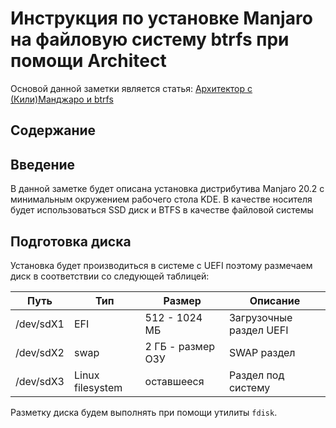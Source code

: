 # Инструкция по установке Manjaro на файловую систему btrfs при помощи Architect
Основой данной заметки является статья: [Архитектор с (Кили)Манджаро и btrfs](https://maxper.ru/2017/12/24/%D0%B0%D1%80%D1%85%D0%B8%D1%82%D0%B5%D0%BA%D1%82%D0%BE%D1%80-%D1%81-%D0%BA%D0%B8%D0%BB%D0%B8%D0%BC%D0%B0%D0%BD%D0%B4%D0%B6%D0%B0%D1%80%D0%BE-%D0%B8-btrfs/)

## Содержание

## Введение
В данной заметке будет описана установка дистрибутива Manjaro 20.2 c минимальным окружением рабочего стола KDE. В качестве носителя будет использоваться SSD диск и BTFS в качестве файловой системы

## Подготовка диска
Установка будет производиться в системе с UEFI поэтому размечаем диск в соответствии со следующей таблицей:

| Путь      | Тип              | Размер            | Описание                |
|-----------|------------------|-------------------|-------------------------|
| /dev/sdX1 | EFI              | 512 - 1024 МБ     | Загрузочные раздел UEFI |
| /dev/sdX2 | swap             | 2 ГБ - размер ОЗУ | SWAP раздел             |
| /dev/sdX3 | Linux filesystem | оставшееся        | Раздел под систему      |

Разметку диска будем выполнять при помощи утилиты `fdisk`. 


<!--stackedit_data:
eyJoaXN0b3J5IjpbMTQ0NDQyMjU2OCwxODI2MjI3NDYyLC02MD
YyOTExMDksLTIwMzMyNTIzNzddfQ==
-->